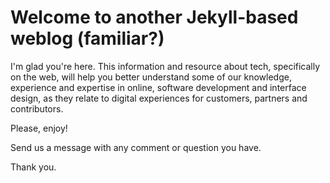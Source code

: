 # Welcome to another Jekyll-based weblog (familiar?)

I'm glad you're here. This information and resource about tech, specifically on the web, will help you better understand some of our knowledge, experience and expertise in online, software development and interface design, as they relate to digital experiences for customers, partners and contributors.

Please, enjoy!

Send us a message with any comment or question you have.

Thank you.
